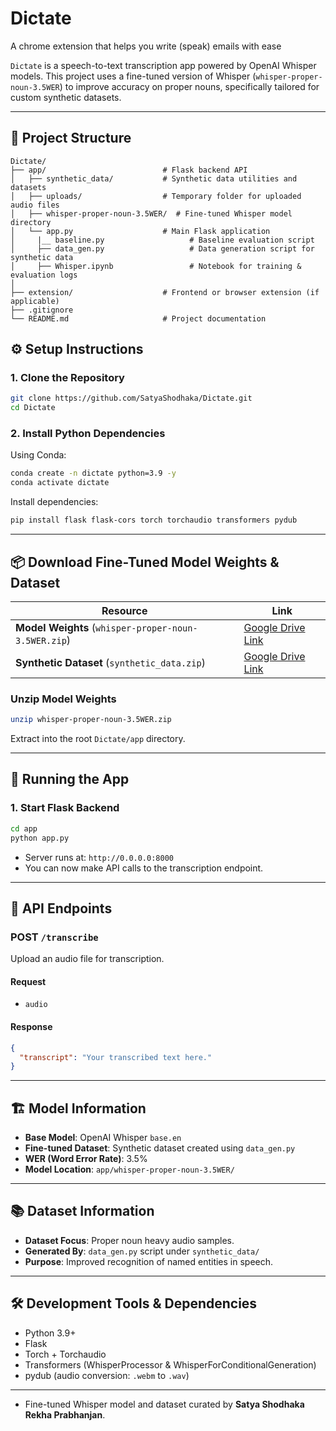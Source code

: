 # Dictate
A chrome extension that helps you write (speak) emails with ease


`Dictate` is a speech-to-text transcription app powered by OpenAI Whisper models. This project uses a fine-tuned version of Whisper (`whisper-proper-noun-3.5WER`) to improve accuracy on proper nouns, specifically tailored for custom synthetic datasets.

---

## 📁 Project Structure

```
Dictate/
├── app/                          # Flask backend API
│   ├── synthetic_data/           # Synthetic data utilities and datasets
│   ├── uploads/                  # Temporary folder for uploaded audio files
│   ├── whisper-proper-noun-3.5WER/  # Fine-tuned Whisper model directory
│   └── app.py                    # Main Flask application
│     |__ baseline.py                   # Baseline evaluation script
│     ├── data_gen.py                   # Data generation script for synthetic data
│     ├── Whisper.ipynb                 # Notebook for training & evaluation logs
│ 
├── extension/                    # Frontend or browser extension (if applicable)
├── .gitignore
└── README.md                     # Project documentation
```

## ⚙️ Setup Instructions

### 1. Clone the Repository
```bash
git clone https://github.com/SatyaShodhaka/Dictate.git
cd Dictate
```

### 2. Install Python Dependencies
Using Conda:
```bash
conda create -n dictate python=3.9 -y
conda activate dictate
```

Install dependencies:
```bash
pip install flask flask-cors torch torchaudio transformers pydub
```

---

## 📦 Download Fine-Tuned Model Weights & Dataset

| Resource      | Link                                                      |
|---------------|-----------------------------------------------------------|
| **Model Weights** (`whisper-proper-noun-3.5WER.zip`) | [Google Drive Link](https://drive.google.com/drive/folders/1u653ev0r6x2uQQRr9hpm13WNiUCiFN22?usp=drive_link) |
| **Synthetic Dataset** (`synthetic_data.zip`)       | [Google Drive Link](https://drive.google.com/drive/folders/1neiJOYrOxRBJoK56YzNxziOM_V9119fS?usp=sharing) |

### Unzip Model Weights
```bash
unzip whisper-proper-noun-3.5WER.zip
```
Extract into the root `Dictate/app` directory.

---

## 🔧 Running the App

### 1. Start Flask Backend
```bash
cd app
python app.py
```

- Server runs at: `http://0.0.0.0:8000`
- You can now make API calls to the transcription endpoint.

---

## 🎤 API Endpoints

### POST `/transcribe`
Upload an audio file for transcription.

#### Request
- `audio`

#### Response
```json
{
  "transcript": "Your transcribed text here."
}
```

---

## 🏗️ Model Information

- **Base Model**: OpenAI Whisper `base.en`
- **Fine-tuned Dataset**: Synthetic dataset created using `data_gen.py`
- **WER (Word Error Rate)**: 3.5%
- **Model Location**: `app/whisper-proper-noun-3.5WER/`

---

## 📚 Dataset Information

- **Dataset Focus**: Proper noun heavy audio samples.
- **Generated By**: `data_gen.py` script under `synthetic_data/`
- **Purpose**: Improved recognition of named entities in speech.

---

## 🛠️ Development Tools & Dependencies

- Python 3.9+
- Flask
- Torch + Torchaudio
- Transformers (WhisperProcessor & WhisperForConditionalGeneration)
- pydub (audio conversion: `.webm` to `.wav`)

---


- Fine-tuned Whisper model and dataset curated by **Satya Shodhaka Rekha Prabhanjan**.


```
